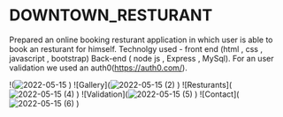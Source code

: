 # DOWNTOWN_RESTURANT
 Prepared an online booking resturant application in which user is able to book an resturant for himself. Technolgy used - front end (html , css , javascript , bootstrap) Back-end ( node js , Express , MySql). For an user validation we used an auth0(https://auth0.com/). 
 
 !(![2022-05-15](https://user-images.githubusercontent.com/91754694/168462489-08a0538c-dc30-4da0-a978-a7d0a743a4d1.png)
)
![Gallery](![2022-05-15 (2)](https://user-images.githubusercontent.com/91754694/168462314-402be419-adaa-459f-8db6-9ea07c86c643.png)
)
![Resturants](![2022-05-15 (4)](https://user-images.githubusercontent.com/91754694/168462366-a938e07f-ea1a-4812-9f7f-9c035f4198c9.png)
)
![Validation](![2022-05-15 (5)](https://user-images.githubusercontent.com/91754694/168462375-89f96fbb-bfe7-4277-aad0-9fd179abbd2e.png)
)
![Contact](![2022-05-15 (6)](https://user-images.githubusercontent.com/91754694/168462393-76efd41e-3850-4345-95cb-4e463d24b197.png)
)




